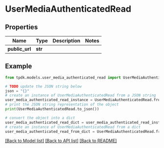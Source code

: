 # UserMediaAuthenticatedRead



## Properties

Name | Type | Description | Notes
------------ | ------------- | ------------- | -------------
**public_url** | **str** |  | 

## Example

```python
from tpdk.models.user_media_authenticated_read import UserMediaAuthenticatedRead

# TODO update the JSON string below
json = "{}"
# create an instance of UserMediaAuthenticatedRead from a JSON string
user_media_authenticated_read_instance = UserMediaAuthenticatedRead.from_json(json)
# print the JSON string representation of the object
print(UserMediaAuthenticatedRead.to_json())

# convert the object into a dict
user_media_authenticated_read_dict = user_media_authenticated_read_instance.to_dict()
# create an instance of UserMediaAuthenticatedRead from a dict
user_media_authenticated_read_from_dict = UserMediaAuthenticatedRead.from_dict(user_media_authenticated_read_dict)
```
[[Back to Model list]](../README.md#documentation-for-models) [[Back to API list]](../README.md#documentation-for-api-endpoints) [[Back to README]](../README.md)


